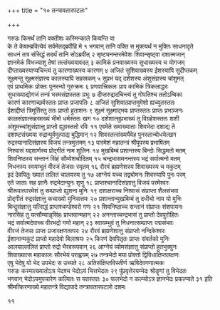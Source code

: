 +++
title = "१० तन्त्रावतारपटलः"

+++

गरुडः
किमर्थं तानि वक्तीशः कस्मिन्काले कियन्ति वा  
के ते केषाम्ब्रवित्येवं सर्वमेतद्ब्रवीहि मे  १
भगवान्
तानि वक्ति स मुक्त्यर्थं न मुक्तिः साधनादृते  
साधनं तत्र संसिद्धं तदर्थं तानि सोऽब्रवीत्  २
सृष्ट्यनन्तरमेवेशः शिवान्सृष्ट्वा दशात्मजान्  
ज्ञानमेकं विभज्याशु तेषां तत्संख्ययावदत्  ३
कामिकं प्रनवाख्यस्य सुधाख्यस्य च योगजम्  
दीप्ताख्यस्याप्यचिन्त्यं तु कारणाख्यस्य कारणम्  ४
अजितं सुशिवाख्यस्य ईशस्यापि सुदीप्तकम्  
सूक्ष्मन्तु सूक्ष्मसंज्ञस्य कालस्यापि सहस्रकम्  ५
सुप्रभं यद् दशेशस्य अंशुसंज्ञस्य चांशुमत्  
एवं प्राथमिकः प्रोक्तः पुनरन्यो गुरुक्रमः  ६
प्रणवात्त्रिकलः प्राप कामिकं त्रिकलाद्धरः  
सुधाख्याद्योगजं तन्त्रं भस्मसंज्ञस्ततः प्रभुः  ७
दीप्तरुद्रादचिन्त्यं तु गोपतिश्च ततोऽम्बिका  
कारणं कारणाच्छर्वस्ततः प्राप्तः प्रजापतिः  ८
अजितं सुशिवात्प्राप्तमुमेशो ह्यच्युतस्ततः  
ईशाद्दीप्तं त्रिमूर्तिस्तु ततः प्राप्तो हुताशनः  ९
सूक्ष्मं सूक्ष्माद्भवः प्राप्तस्ततः प्राप्तः प्रभञ्जनः  
कालसंज्ञात्सहस्राख्यं भीमो धर्मस्ततः खग  १०
दशेशात्सुप्रभाख्यं तु विग्रहेशस्ततः शशी  
अंशुमच्चांशुसंज्ञात्तु प्राप्तो ह्युग्रस्ततो रविः  ११
एवमेते समाख्याताः शिवभेदा दशाद्य ते  
दशाष्टसंख्यया रुद्रान्पूर्वमुत्पाद्य बुद्धिमान्  १२
शिवस्तत्संख्ययैवेह पुनस्तान्बोधयेत्खग  
रुद्रस्यानादिसंज्ञस्य विजयं तन्त्रमुत्तमम्  १३
पारमेशं महातन्त्रं श्रीपूपस्य प्रभाषितम्  
निश्वासं यद्दशार्णस्य प्रोद्गीतं नाम शूलिनः  १४
मुखबिम्बं प्रशान्तस्य बिन्दोः सिद्धमतो मतम्  
शिवनिष्ठस्य सन्तानं सिंहं सौम्येशचोदितम्  १५
चन्द्रभासमनन्तस्य भद्रं सर्वात्मनो मतम्  
निधनस्य स्वयम्भूतं वीरजं तेजसः स्मृतम्  १६
रौरवं ब्रह्मणेशस्य शिवाख्यस्य च मकुटम्  
इदं देवपितुः ख्यातं ललितं चालयस्य तु  १७
आग्नेयं यच्च तद्व्योमनः शिवस्यापि पुनः परम्  
एते जाताः सह ज्ञानैः रुद्रभेदान्पुनः शृणु  १८
प्राप्तश्चानादिसंज्ञात्तु विजयं परमेश्वरः  
श्रीरूपात्पारमेशं तु सम्प्राप्तो ह्युशना मुनिः  १९
दशाक्षराच्च निश्वासं संप्राप्ता शैलसंभवा  
प्रोद्गीतं रुद्रसंज्ञात्तु कचाख्यो मुनिसत्तमः  २०
प्रशान्तान्मुखबिम्बं तु दधीचो नाम यो मुनिः  
बिन्दुसंज्ञात्तु यत्सिद्धं प्राप्तश्चण्डेश्वरो गणः  २१
शिवनिष्ठाच्च सन्तानं संप्राप्तः शंशपायनः  
नारसिंहं तु यत्सौम्यान्नृसिंहः प्राप्तवान्महान्  २२
अनन्ताच्चन्द्रभासं तु प्राप्तो देवपुरोहितः  
भद्रं सर्वात्मदेवाच्च वीरभद्रो गणो महान्  २३
स्वायम्भुवं तु निधनात्सम्प्राप्तः पद्मसंभवः  
वीरजं तेजसः प्राप्तः प्रजारक्षणतत्परः  २४
रौरवं ब्रह्मणेशात्तु संप्राप्तो नन्दिकेश्वरः  
ईशानान्मकुटं प्राप्तो महादेवो बिलाश्रयः  २५
किरणं देवपितृतः प्राप्तः संवर्तको मुनिः  
आलयाल्ललितं प्राप्तो रुद्रो भैरवरूपवान्  २६
आग्नेयं व्योमसंज्ञात्तु संप्राप्तो हुतभुक्पुनः  
शिवाख्यात्स महाकालः सौरभेयं पराह्वयम्  २७
तन्त्रभेदो मया प्रोक्तो द्विविधाक्षिप्तलक्षणः  
एषु भेदेषु यो भेद उपभेदः स उच्यते  २८
अतिसंक्षिप्तविस्तीर्ण ऋषिदेवगणात्मकः  
गरुडः 
कस्मात्ख्यातोऽत्र भेदश्च भेदोऽयं चित्तभेदतः  २९
पुंप्रवृत्तेरयम्भेदः श्रोतॄणां तु विभेदतः  
भगवान्
भेदोऽयमुपचारेण कल्पितः स यतस्ततः  ३०
फलभेदो न कल्प्योऽत्र ज्ञानभेदः प्रकल्प्यते  ३१
इति श्रीमत्किरणाख्ये महातन्त्रे विद्यापादे तन्त्रावतारपटलो दशमः

११